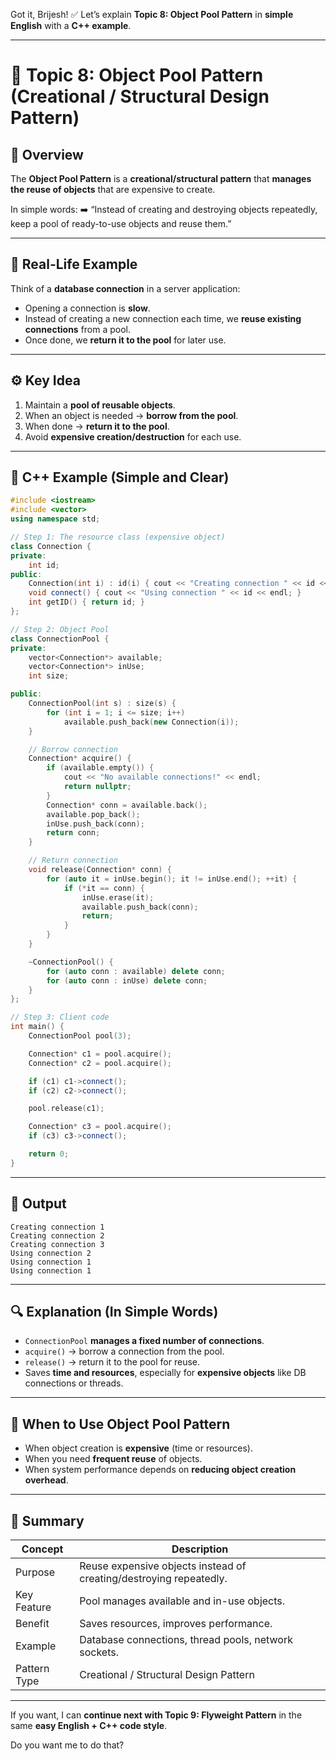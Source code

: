 Got it, Brijesh! ✅
Let’s explain **Topic 8: Object Pool Pattern** in **simple English** with a **C++ example**.

---

# 🔄 Topic 8: Object Pool Pattern (Creational / Structural Design Pattern)

## 🧠 Overview

The **Object Pool Pattern** is a **creational/structural pattern** that **manages the reuse of objects** that are expensive to create.

In simple words:
➡️ “Instead of creating and destroying objects repeatedly, keep a pool of ready-to-use objects and reuse them.”

---

## 🎯 Real-Life Example

Think of a **database connection** in a server application:

* Opening a connection is **slow**.
* Instead of creating a new connection each time, we **reuse existing connections** from a pool.
* Once done, we **return it to the pool** for later use.

---

## ⚙️ Key Idea

1. Maintain a **pool of reusable objects**.
2. When an object is needed → **borrow from the pool**.
3. When done → **return it to the pool**.
4. Avoid **expensive creation/destruction** for each use.

---

## 🧩 C++ Example (Simple and Clear)

```cpp
#include <iostream>
#include <vector>
using namespace std;

// Step 1: The resource class (expensive object)
class Connection {
private:
    int id;
public:
    Connection(int i) : id(i) { cout << "Creating connection " << id << endl; }
    void connect() { cout << "Using connection " << id << endl; }
    int getID() { return id; }
};

// Step 2: Object Pool
class ConnectionPool {
private:
    vector<Connection*> available;
    vector<Connection*> inUse;
    int size;

public:
    ConnectionPool(int s) : size(s) {
        for (int i = 1; i <= size; i++)
            available.push_back(new Connection(i));
    }

    // Borrow connection
    Connection* acquire() {
        if (available.empty()) {
            cout << "No available connections!" << endl;
            return nullptr;
        }
        Connection* conn = available.back();
        available.pop_back();
        inUse.push_back(conn);
        return conn;
    }

    // Return connection
    void release(Connection* conn) {
        for (auto it = inUse.begin(); it != inUse.end(); ++it) {
            if (*it == conn) {
                inUse.erase(it);
                available.push_back(conn);
                return;
            }
        }
    }

    ~ConnectionPool() {
        for (auto conn : available) delete conn;
        for (auto conn : inUse) delete conn;
    }
};

// Step 3: Client code
int main() {
    ConnectionPool pool(3);

    Connection* c1 = pool.acquire();
    Connection* c2 = pool.acquire();

    if (c1) c1->connect();
    if (c2) c2->connect();

    pool.release(c1);

    Connection* c3 = pool.acquire();
    if (c3) c3->connect();

    return 0;
}
```

---

## 🧾 Output

```
Creating connection 1
Creating connection 2
Creating connection 3
Using connection 2
Using connection 1
Using connection 1
```

---

## 🔍 Explanation (In Simple Words)

* `ConnectionPool` **manages a fixed number of connections**.
* `acquire()` → borrow a connection from the pool.
* `release()` → return it to the pool for reuse.
* Saves **time and resources**, especially for **expensive objects** like DB connections or threads.

---

## 🧠 When to Use Object Pool Pattern

* When object creation is **expensive** (time or resources).
* When you need **frequent reuse** of objects.
* When system performance depends on **reducing object creation overhead**.

---

## 🏁 Summary

| **Concept**  | **Description**                                                    |
| ------------ | ------------------------------------------------------------------ |
| Purpose      | Reuse expensive objects instead of creating/destroying repeatedly. |
| Key Feature  | Pool manages available and in-use objects.                         |
| Benefit      | Saves resources, improves performance.                             |
| Example      | Database connections, thread pools, network sockets.               |
| Pattern Type | Creational / Structural Design Pattern                             |

---

If you want, I can **continue next with Topic 9: Flyweight Pattern** in the same **easy English + C++ code style**.

Do you want me to do that?
